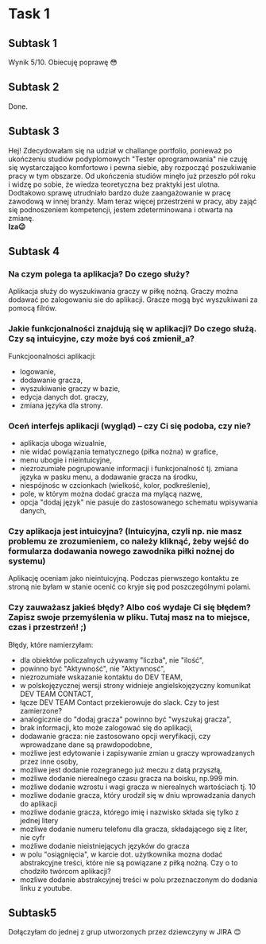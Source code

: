 # Task 1
## **Subtask 1**  
Wynik 5/10. Obiecuję poprawę :flushed:  
## **Subtask 2** 
Done.
## **Subtask 3**  
Hej! Zdecydowałam się na udział w challange portfolio, ponieważ po ukończeniu studiów podyplomowych "Tester oprogramowania" nie czuję się wystarczająco komfortowo i pewna siebie, aby rozpocząć poszukiwanie pracy w tym obszarze. Od ukończenia studiów minęło już przeszło pół roku i widzę po sobie, że wiedza teoretyczna bez praktyki jest ulotna. Dodtakowo sprawę utrudniało bardzo duże zaangażowanie w pracę zawodową w innej branży. Mam teraz więcej przestrzeni w pracy, aby zająć się podnoszeniem kompetencji, jestem zdeterminowana i otwarta na zmianę.  
**Iza:wink:**
## **Subtask 4**
### Na czym polega ta aplikacja? Do czego służy?    
Aplikacja służy do wyszukiwania graczy w piłkę nożną. Graczy można dodawać po zalogowaniu sie do aplikacji. Gracze mogą być wyszukiwani za pomocą filrów.
### Jakie funkcjonalności znajdują się w aplikacji? Do czego służą. Czy są intuicyjne, czy może byś coś zmienił_a?  
Funkcjoonalności aplikacji:
* logowanie, 
* dodawanie gracza, 
* wyszukiwanie graczy w bazie, 
* edycja danych dot. graczy,
* zmiana języka dla strony.
### Oceń interfejs aplikacji (wygląd) – czy Ci się podoba, czy nie? 
* aplikacja uboga wizualnie,  
* nie widać powiązania tematycznego (piłka nożna) w grafice,  
* menu ubogie i nieintuicyjne, 
* niezrozumiałe pogrupowanie informacji i funkcjonalność tj. zmiana języka w pasku menu, a dodawanie gracza na środku,  
* niespójnośc w czcionkach (wielkość, kolor, podkreślenie), 
* pole, w którym można dodać gracza ma mylącą nazwę, 
* opcja "dodaj język" nie pasuje do zastosowanego schematu wpisywania danych, 
### Czy aplikacja jest intuicyjna? (Intuicyjna, czyli np. nie masz problemu ze zrozumieniem, co należy kliknąć, żeby wejść do formularza dodawania nowego zawodnika piłki nożnej do systemu)
Aplikację oceniam jako nieintuicyjną. Podczas pierwszego kontaktu ze stroną nie byłam w stanie ocenić co kryje się pod poszczególnymi polami.
### Czy zauważasz jakieś błędy? Albo coś wydaje Ci się błędem? Zapisz swoje przemyślenia w pliku. Tutaj masz na to miejsce, czas i przestrzeń! ;)   
Błędy, które namierzyłam:   
* dla obiektów policzalnych używamy "liczba", nie "ilość", 
* powinno być "Aktywność", nie "Aktywnosć",   
* niezrozumiałe wskazanie kontaktu do DEV TEAM, 
* w polskojęzycznej wersji strony widnieje angielskojęzyczny komunikat DEV TEAM CONTACT,  
* łącze DEV TEAM Contact przekierowuje do slack. Czy to jest zamierzone?  
* analogicznie do "dodaj gracza" powinno być "wyszukaj gracza",   
* brak informacji, kto może zalogować się do aplikacji, 
* dodawanie gracza: nie zastosowano opcji weryfikacji, czy wprowadzane dane są prawdopodobne, 
* możliwe jest edytowanie i zapisywanie zmian u graczy wprowadzanych przez inne osoby,  
* możliwe jest dodanie rozegranego już meczu z datą przyszłą,
* możliwe dodanie nierealnego czasu gracza na boisku, np.999 min.
* możliwe dodanie wzrostu i wagi gracza w nierealnych wartościach tj. 10
* mozliwe dodanie gracza, który urodził się w dniu wprowadzania danych do aplikacji
* mozliwe dodanie gracza, którego imię i nazwisko składa się tylko z jednej litery
* mozliwe dodanie numeru telefonu dla gracza, składającego się z liter, nie cyfr
* możliwe dodanie nieistniejących języków do gracza
* w polu "osiągnięcia", w karcie dot. użytkownika mozna dodać abstrakcyjne treści, które nie są powiązane z piłką nożną. Czy o to chodziło twórcom aplikacji?
* mozliwe dodanie abstrakcyjnej treści w polu przeznaczonym do dodania linku z youtube.
## **Subtask5**   
Dołączyłam do jednej z grup utworzonych przez dziewczyny w JIRA :blush:
